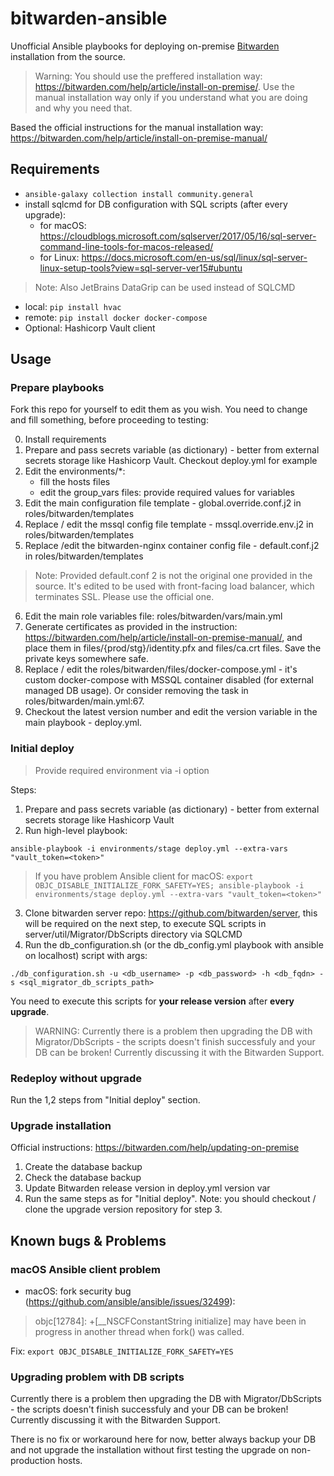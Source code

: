 # bitwarden-ansible

Unofficial Ansible playbooks for deploying on-premise [Bitwarden](https://bitwarden.com/) installation from the source.
> Warning: You should use the preffered installation way: https://bitwarden.com/help/article/install-on-premise/. Use the manual installation way only if you understand what you are doing and why you need that.

Based the official instructions for the manual installation way:
https://bitwarden.com/help/article/install-on-premise-manual/

## Requirements

- `ansible-galaxy collection install community.general`
- install sqlcmd for DB configuration with SQL scripts (after every upgrade):
    - for macOS: https://cloudblogs.microsoft.com/sqlserver/2017/05/16/sql-server-command-line-tools-for-macos-released/
    - for Linux: https://docs.microsoft.com/en-us/sql/linux/sql-server-linux-setup-tools?view=sql-server-ver15#ubuntu
> Note: Also JetBrains DataGrip can be used instead of SQLCMD
- local: `pip install hvac`
- remote: `pip install docker docker-compose`
- Optional: Hashicorp Vault client


## Usage

### Prepare playbooks

Fork this repo for yourself to edit them as you wish.
You need to change and fill something, before proceeding to testing:

0. Install requirements
1. Prepare and pass secrets variable (as dictionary) - better from external secrets storage like Hashicorp Vault. Checkout deploy.yml for example
2. Edit the environments/*:
    - fill the hosts files
    - edit the group_vars files: provide required values for variables
3. Edit the main configuration file template - global.override.conf.j2 in roles/bitwarden/templates
4. Replace / edit the mssql config file template - mssql.override.env.j2 in roles/bitwarden/templates
5. Replace /edit the bitwarden-nginx container config file - default.conf.j2 in roles/bitwarden/templates
> Note: Provided default.conf 2 is not the original one provided in the source. It's edited to be used with front-facing load balancer, which terminates SSL. Please use the official one.
6. Edit the main role variables file: roles/bitwarden/vars/main.yml
7. Generate certificates as provided in the instruction: https://bitwarden.com/help/article/install-on-premise-manual/, and place them in files/{prod/stg}/identity.pfx and files/ca.crt files. Save the private keys somewhere safe.
8. Replace / edit the roles/bitwarden/files/docker-compose.yml - it's custom docker-compose with MSSQL container disabled (for external managed DB usage). Or consider removing the task in roles/bitwarden/main.yml:67.
9. Checkout the latest version number and edit the version variable in the main playbook - deploy.yml.


### Initial deploy

> Provide required environment via -i option

Steps:
1. Prepare and pass secrets variable (as dictionary) - better from external secrets storage like Hashicorp Vault
2. Run high-level playbook:
```
ansible-playbook -i environments/stage deploy.yml --extra-vars "vault_token=<token>"
```
> If you have problem Ansible client for macOS: `export OBJC_DISABLE_INITIALIZE_FORK_SAFETY=YES; ansible-playbook -i environments/stage deploy.yml --extra-vars "vault_token=<token>"`
3. Clone bitwarden server repo: https://github.com/bitwarden/server, this will be required on the next step, to execute SQL scripts in server/util/Migrator/DbScripts directory via SQLCMD
4. Run the db_configuration.sh (or the db_config.yml playbook with ansible on localhost) script with args:
```
./db_configuration.sh -u <db_username> -p <db_password> -h <db_fqdn> -s <sql_migrator_db_scripts_path>
```
You need to execute this scripts for **your release version** after **every upgrade**.

> WARNING: Currently there is a problem then upgrading the DB with Migrator/DbScripts - the scripts doesn't finish successfuly and your DB can be broken! Currently discussing it with the Bitwarden Support.


### Redeploy without upgrade

Run the 1,2 steps from "Initial deploy" section.

### Upgrade installation

Official instructions: https://bitwarden.com/help/updating-on-premise

1. Create the database backup
2. Check the database backup
3. Update Bitwarden release version in deploy.yml version var
4. Run the same steps as for "Initial deploy". Note: you should checkout / clone the upgrade version repository for step 3.

## Known bugs & Problems

### macOS Ansible client problem
- macOS: fork security bug (https://github.com/ansible/ansible/issues/32499):
> objc[12784]: +[__NSCFConstantString initialize] may have been in progress in another thread when fork() was called.

Fix: `export OBJC_DISABLE_INITIALIZE_FORK_SAFETY=YES`

### Upgrading problem with DB scripts

Currently there is a problem then upgrading the DB with Migrator/DbScripts - the scripts doesn't finish successfuly and your DB can be broken! Currently discussing it with the Bitwarden Support.

There is no fix or workaround here for now, better always backup your DB and not upgrade the installation without first testing the upgrade on non-production hosts.
